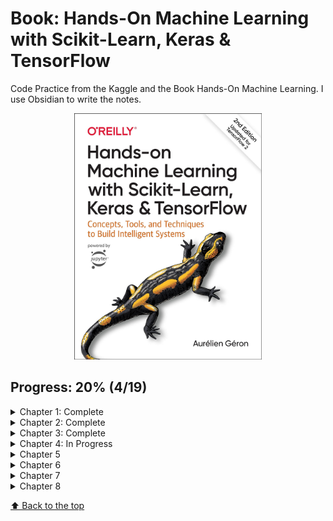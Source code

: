 # Book: Hands-On Machine Learning with Scikit-Learn, Keras & TensorFlow

Code Practice from the Kaggle and the Book Hands-On Machine Learning. 
I use Obsidian to write the notes.

<p align="center">
  <img src="./utils/book-cover.jpg" alt="Book Cover" width="300">
</p>

## Progress: 20% (4/19)

<details>
<summary>Chapter 1: Complete</summary>

- [x] Examples 
- [x] Exercices

</details>

<details>
<summary>Chapter 2: Complete</summary>

- [x] Examples 
- [x] Exercices

</details>

<details>
<summary>Chapter 3: Complete</summary>

- [x] Examples 
- [x] Exercices

</details>

<details>
<summary>Chapter 4: In Progress</summary>

- [x] Examples 
- [ ] Exercices


</details>

<details>
<summary>Chapter 5</summary>

- [ ] Examples 
- [ ] Exercices

</details>

<details>
<summary>Chapter 6</summary>

- [ ] Examples 
- [ ] Exercices

</details>

<details>
<summary>Chapter 7</summary>

- [ ] Examples 
- [ ] Exercices

</details>

<details>
<summary>Chapter 8</summary>

- [ ] Examples 
- [ ] Exercices

</details>

[⬆ Back to the top](#SaveIt:-Personal-Video-Logger)<br>

